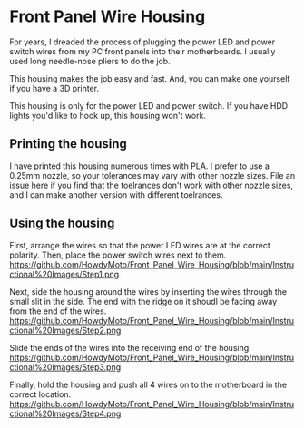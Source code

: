 # Front Panel Wire Housing

For years, I dreaded the process of plugging the power LED and power switch wires from my PC front panels into their motherboards. I usually used long needle-nose pliers to do the job.

This housing makes the job easy and fast. And, you can make one yourself if you have a 3D printer.

This housing is only for the power LED and power switch. If you have HDD lights you'd like to hook up, this housing won't work.

## Printing the housing
I have printed this housing numerous times with PLA. I prefer to use a 0.25mm nozzle, so your tolerances may vary with other nozzle sizes. File an issue here if you find that the toelrances don't work with other nozzle sizes, and I can make another version with different toelrances.

## Using the housing
First, arrange the wires so that the power LED wires are at the correct polarity. Then, place the power switch wires next to them.
https://github.com/HowdyMoto/Front_Panel_Wire_Housing/blob/main/Instructional%20Images/Step1.png

Next, side the housing around the wires by inserting the wires through the small slit in the side. The end with the ridge on it shoudl be facing away from the end of the wires.
https://github.com/HowdyMoto/Front_Panel_Wire_Housing/blob/main/Instructional%20Images/Step2.png

Slide the ends of the wires into the receiving end of the housing.
https://github.com/HowdyMoto/Front_Panel_Wire_Housing/blob/main/Instructional%20Images/Step3.png

Finally, hold the housing and push all 4 wires on to the motherboard in the correct location.
https://github.com/HowdyMoto/Front_Panel_Wire_Housing/blob/main/Instructional%20Images/Step4.png
